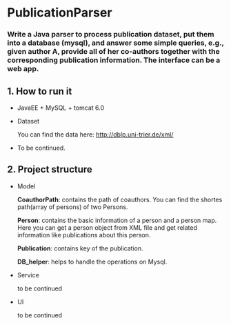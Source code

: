 PublicationParser
=================

### Write a Java parser to process publication dataset, put them into a database (mysql), and answer some simple queries, e.g., given author A, provide all of her co-authors together with the corresponding publication information. The interface can be a web app.


## 1. How to run it
- JavaEE + MySQL + tomcat 6.0
- Dataset

	You can find the data here: http://dblp.uni-trier.de/xml/
- To be continued.

## 2. Project structure
- Model 

	**CoauthorPath**: contains the path of coauthors. You can find the shortes path(array of persons) of two Persons.
    
	**Person**: contains the basic information of a person and a person map. Here you can get a person object from XML file and get related information like publications about this person.
    
    **Publication**: contains key of the publication.
    
	**DB_helper**: helps to handle the operations on Mysql.    
    


- Service

	to be continued
- UI

	to be continued





